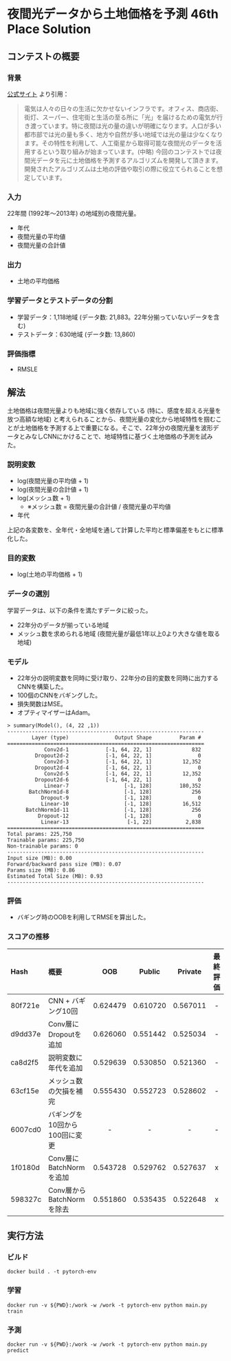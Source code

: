# 夜間光データから土地価格を予測 46th Place Solution

## コンテストの概要

### 背景

[公式サイト](https://solafune.com/#/competitions/f03f39cc-597b-4819-b1a5-41479d4b73d6) より引用：

> 電気は人々の日々の生活に欠かせないインフラです。オフィス、商店街、街灯、スーパー、住宅街と生活の至る所に「光」を届けるための電気が行き渡っています。特に夜間は光の量の違いが明確になります。人口が多い都市部では光の量も多く、地方や自然が多い地域では光の量は少なくなります。その特性を利用して、人工衛星から取得可能な夜間光のデータを活用するという取り組みが始まっています。(中略) 今回のコンテストでは夜間光データを元に土地価格を予測するアルゴリズムを開発して頂きます。開発されたアルゴリズムは土地の評価や取引の際に役立てられることを想定しています。

### 入力

22年間 (1992年～2013年) の地域別の夜間光量。

* 年代
* 夜間光量の平均値
* 夜間光量の合計値

### 出力

* 土地の平均価格

### 学習データとテストデータの分割

* 学習データ：1,118地域 (データ数: 21,883。22年分揃っていないデータを含む)
* テストデータ：630地域 (データ数: 13,860)

### 評価指標

* RMSLE

## 解法

土地価格は夜間光量よりも地域に強く依存している (特に、感度を超える光量を放つ高額な地域) と考えられることから、夜間光量の変化から地域特性を掴むことが土地価格を予測する上で重要になる。そこで、22年分の夜間光量を波形データとみなしCNNにかけることで、地域特性に基づく土地価格の予測を試みた。

### 説明変数

* log(夜間光量の平均値 + 1)
* log(夜間光量の合計値 + 1)
* log(メッシュ数 + 1)
    * ※メッシュ数 = 夜間光量の合計値 / 夜間光量の平均値
* 年代

上記の各変数を、全年代・全地域を通して計算した平均と標準偏差をもとに標準化した。

### 目的変数

* log(土地の平均価格 + 1)

### データの選別

学習データは、以下の条件を満たすデータに絞った。

* 22年分のデータが揃っている地域
* メッシュ数を求められる地域 (夜間光量が最低1年以上0より大きな値を取る地域)

### モデル

* 22年分の説明変数を同時に受け取り、22年分の目的変数を同時に出力するCNNを構築した。
* 100個のCNNをバギングした。
* 損失関数はMSE。
* オプティマイザーはAdam。

```
> summary(Model(), (4, 22 ,1))
----------------------------------------------------------------
        Layer (type)               Output Shape         Param #
================================================================
            Conv2d-1            [-1, 64, 22, 1]             832
         Dropout2d-2            [-1, 64, 22, 1]               0
            Conv2d-3            [-1, 64, 22, 1]          12,352
         Dropout2d-4            [-1, 64, 22, 1]               0
            Conv2d-5            [-1, 64, 22, 1]          12,352
         Dropout2d-6            [-1, 64, 22, 1]               0
            Linear-7                  [-1, 128]         180,352
       BatchNorm1d-8                  [-1, 128]             256
           Dropout-9                  [-1, 128]               0
           Linear-10                  [-1, 128]          16,512
      BatchNorm1d-11                  [-1, 128]             256
          Dropout-12                  [-1, 128]               0
           Linear-13                   [-1, 22]           2,838
================================================================
Total params: 225,750
Trainable params: 225,750
Non-trainable params: 0
----------------------------------------------------------------
Input size (MB): 0.00
Forward/backward pass size (MB): 0.07
Params size (MB): 0.86
Estimated Total Size (MB): 0.93
----------------------------------------------------------------
```

### 評価

* バギング時のOOBを利用してRMSEを算出した。

### スコアの推移

| Hash | 概要 | OOB | Public | Private | 最終評価 |
|:--|:--|:-:|:-:|:-:|:-:|
| 80f721e | CNN + バギング10回| 0.624479 | 0.610720 | 0.567011 | - |
| d9dd37e | Conv層にDropoutを追加 | 0.626060 | 0.551442 | 0.525034 | - |
| ca8d2f5 | 説明変数に年代を追加 | 0.529639 | 0.530850 | 0.521360 | - |
| 63cf15e | メッシュ数の欠損を補完 | 0.555430 | 0.552723 | 0.528602 | - |
| 6007cd0 | バギングを10回から100回に変更 | - | - | - | - |
| 1f0180d | Conv層にBatchNormを追加 | 0.543728 | 0.529762 | 0.527637 | x |
| 598327c | Conv層からBatchNormを除去 | 0.551860 | 0.535435 | 0.522648 | x |

## 実行方法

### ビルド

```
docker build . -t pytorch-env
```

### 学習

```
docker run -v ${PWD}:/work -w /work -t pytorch-env python main.py train
```

### 予測

```
docker run -v ${PWD}:/work -w /work -t pytorch-env python main.py predict
```
